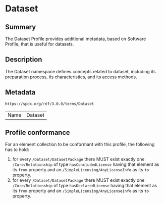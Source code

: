 <!-- Automatically generated by spec-parser v2.1.0 on 2024-06-17T15:44:58.460830+00:00 -->
<!-- SPDX-License-Identifier: Community-Spec-1.0 -->

# Dataset

## Summary

The Dataset Profile provides additional metadata, based on Software Profile,
that is useful for datasets.


## Description

The Dataset namespace defines concepts related to dataset, including its
preparation process, its characteristics, and its access methods.


## Metadata

`https://spdx.org/rdf/3.0.0/terms/Dataset`


| | |
|---|---|
| Name | Dataset |




## Profile conformance

For an element collection to be conformant with this profile,
the following has to hold:

1. for every `/Dataset/DatasetPackage` there MUST exist exactly one
  `/Core/Relationship` of type `hasConcludedLicense` having that element as its
  `from` property and an `/SimpleLicensing/AnyLicenseInfo` as its `to`
  property.
2. for every `/Dataset/DatasetPackage` there MUST exist exactly one
  `/Core/Relationship` of type `hasDeclaredLicense` having that element as its
  `from` property and an `/SimpleLicensing/AnyLicenseInfo` as its `to`
  property.


